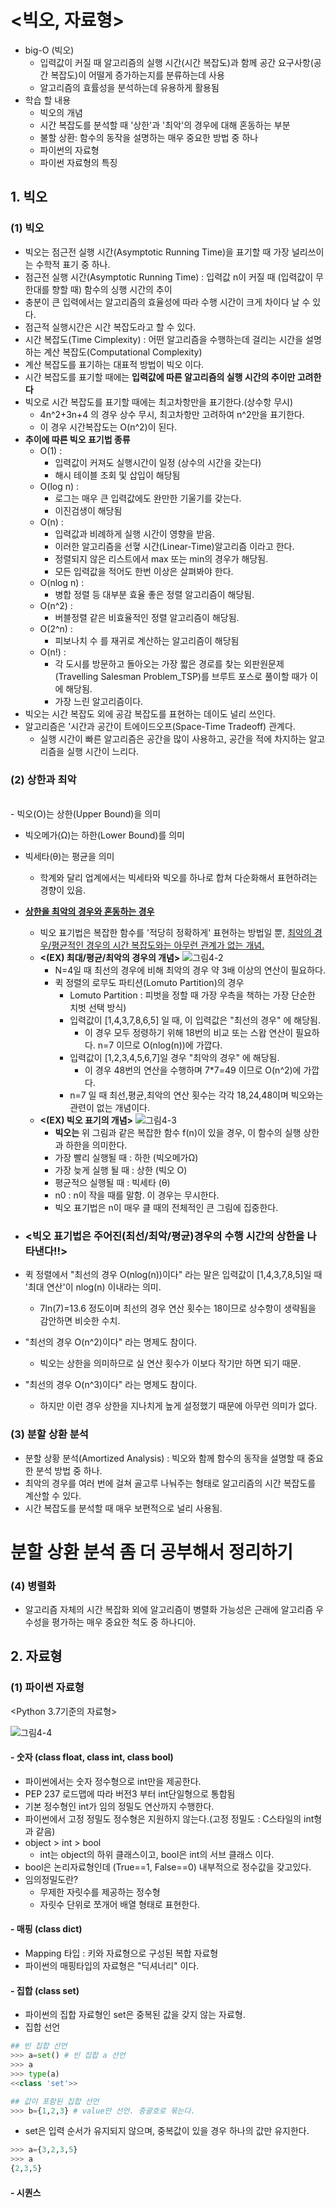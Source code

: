 # <빅오, 자료형>

- big-O (빅오)
  - 입력값이 커질 때 알고리즘의 실행 시간(시간 복잡도)과 함께 공간 요구사항(공간 복잡도)이 어떨게 증가하는지를 분류하는데 사용
  - 알고리즘의 효률성을 분석하는데 유용하게 활용됨
- 학습 할 내용
  - 빅오의 개념
  - 시간 복잡도를 분석할 때 '상한'과 '최악'의 경우에 대해 혼동하는 부분
  - 불할 상환: 함수의 동작을 설명하는 매우 중요한 방법 중 하나
  - 파이썬의 자료형
  - 파이썬 자료형의 특징

## 1. 빅오
### (1) 빅오
- 빅오는 점근전 실행 시간(Asymptotic Running Time)을 표기할 때 가장 널리쓰이는 수학적 표기 중 하나.
- 점근전 실행 시간(Asymptotic Running Time) : 입력값 n이 커질 때 (입력값이 무한대를 향할 때) 함수의 싱행 시간의 추이
- 충분이 큰 입력에서는 알고리즘의 효율성에 따라 수행 시간이 크게 차이다 날 수 있다.
- 점근적 실행시간은 시간 복잡도라고 할 수 있다.
- 시간 복잡도(Time Cimplexity) : 어떤 알고리즘을 수행하는데 걸리는 시간을 설명하는 계산 복잡도(Computational Complexity)
- 계산 복잡도를 표기하는 대표적 방법이 빅오 이다.
- 시간 복잡도를 표기할 때에는 **입력값에 따른 알고리즘의 실행 시간의 추이만 고려한다**
- 빅오로 시간 복잡도를 표기할 때에는 최고차항만을 표기한다.(상수항 무시)
  - 4n^2+3n+4 의 경우 상수 무시, 최고차항만 고려하여 n^2만을 표기한다.
  - 이 경우 시간복잡도는 O(n^2)이 된다.
- **추이에 따른 빅오 표기법 종류**
  - O(1) :
    - 입력값이 커져도 실행시간이 일정 (상수의 시간을 갖는다)
    - 해시 테이블 조회 및 삽입이 해당됨
  - O(log n) :
    - 로그는 매우 큰 입력값에도 완만한 기울기를 갖는다.
    - 이진검생이 해당됨
  - O(n) :
    - 입력값과 비례하게 실행 시간이 영향을 받음.
    - 이러한 알고리즘을 선혛 시간(Linear-Time)알고리즘 이라고 한다.
    - 정렬되지 않은 리스트에서 max 또는 min의 경우가 해당됨.
    - 모든 입력값을 적어도 한번 이상은 살펴봐야 한다.
  - O(nlog n) : 
    - 병합 정렬 등 대부분 효율 좋은 정렬 알고리즘이 해당됨.
  - O(n^2) : 
    - 버블정렬 같은 비효율적인 정렬 알고리즘이 해당됨.
  - O(2^n) : 
    - 피보나치 수 를 재귀로 계산하는 알고리즘이 해당됨
  - O(n!) :
    - 각 도시를 방문하고 돌아오는 가장 짧은 경로를 찾는 외판원문제(Travelling Salesman Problem_TSP)를 브루트 포스로 풀이할 때가 이에 해당됨.
    - 가장 느린 알고리즘이다.
- 빅오는 시간 복잡도 외에 공감 복잡도를 표현하는 데이도 널리 쓰인다.
- 알고리즘은 '시간과 공간이 트에이드오프(Space-Time Tradeoff) 관계다.
  - 실행 시간이 빠른 알고리즘은 공간을 많이 사용하고, 공간을 적에 차지하는 알고리즘을 실행 시간이 느리다.

### (2) 상한과 최악
</br>
- 빅오(O)는 상한(Upper Bound)을 의미   


- 빅오메가(Ω)는 하한(Lower Bound)를 의미


- 빅세타(θ)는 평균을 의미
  - 학계와 달리 업계에서는 빅세타와 빅오를 하나로 합쳐 다순화해서    표현하려는 경향이 있음.


- **<U>상한을 최악의 경우와 혼동하는 경우</U>**
  -  빅오 표기법은 복잡한 함수를 '적당히 정확하게' 표현하는 방법일 뿐, <U>최악의 경우/평균적인 경우의 시간 복잡도와는 아무런 관계가 없는 개념.</U>
  - **<(EX) 최대/평균/최악의 경우의 개념>**
![그림4-2](./00_images/파이썬알고리즘_4장_그래프1.png)
    - N=4일 때 최선의 경우에 비해 최악의 경우 약 3배 이상의 연산이 필요하다.
    - 퀵 정렬의 로무도 파티션(Lomuto Partition)의 경우
      - Lomuto Partition : 피벗을 정할 때 가장 우측을 책하는 가장 단순한 치벗 선택 방식)
      - 입력값이 [1,4,3,7,8,6,5] 일 때, 이 입력값은 "최선의 경우" 에 해당됨.
        - 이 경우 모두 정령하기 위해 18번의 비교 또는 스왑 연산이 필요하다. n=7 이므로 O(nlog(n))에 가깝다.
      - 입력값이 [1,2,3,4,5,6,7]일 경우 "최악의 경우" 에 해당됨.
        - 이 경우 48번의 연산을 수행하며 7*7=49 이므로 O(n^2)에 가깝다.
      - n=7 일 때 최선,평균,최악의 연산 횟수는 각각 18,24,48이며 빅오와는 관련이 없는 개념이다.
  - **<(EX) 빅오 표기의 개념>**
![그림4-3](./00_images/파이썬알고리즘_4장_그래프2.png)
    - **빅오는** 위 그림과 같은 복잡한 함수 f(n)이 있을 경우, 이 함수의 실행 상한과 하한을 의미한다.
    - 가장 빨리 실행될 때 : 하한 (빅오메가Ω)
    - 가장 늦게 실행 될 때 : 상한 (빅오 O)
    - 평균적으 실행될 때 : 빅세타 (θ)
    - n0 : n이 작을 때를 말함. 이 경우는 무시한다.
    - 빅오 표기법은 n이 매우 클 때의 전체적인 큰 그림에 집중한다. 

- ### <빅오 표기법은 주어진(최선/최악/평균)경우의 수행 시간의 상한을 나타낸다!!>


- 퀵 정렬에서 "최선의 경우 O(nlog(n))이다" 라는 말은 입력값이 [1,4,3,7,8,5]일 때 '최대 연산'이 nlog(n) 이내라는 의미.
  - 7ln(7)=13.6 정도이며 최선의 경우 연산 횟수는 18이므로 상수항이 생략됨을 감안하면 비슷한 수치.
- "최선의 경우 O(n^2)이다" 라는 명제도 참이다.
  - 빅오는 상한을 의미하므로 실 연산 횟수가 이보다 작기만 하면 되기 때문.
- "최선의 경우 O(n^3)이다" 라는 명제도 참이다.
  - 하지만 이런 경우 상한을 지나치게 높게 설정했기 때문에 아무런 의미가 없다.
### (3) 분할 상환 분석
- 분할 상황 분석(Amortized Analysis) : 빅오와 함께 함수의 동작을 설명할 때 중요한 분석 방법 중 하나.
- 최악의 경우를 여러 번에 걸쳐 골고루 나눠주는 형태로 알고리즘의 시간 복잡도를 계산할 수 있다.
- 시간 복잡도를 분석할 때 매우 보편적으로 널리 사용됨.
# **분할 상환 분석 좀 더 공부해서 정리하기**

### (4) 병렬화
- 알고리즘 자체의 시간 복잡화 외에 알고리즘이 병렬화 가능성은 근래에 알고리즘 우수성을 평가하는 매우 중요한 척도 중 하나디아.

## 2. 자료형
### (1) 파이썬 자료형
<Python 3.7기준의 자료형>

![그림4-4](./00_images/파이썬알고리즘_4장_그림1.png)

#### - 숫자 (class float, class int, class bool)
- 파이썬에서는 숫자 정수형으로 int만을 제공한다.
- PEP 237 로드맵에 따라 버전3 부터 int단일형으로 통합됨
- 기본 정수형인 int가 임의 정밀도 연산까지 수행한다.
- 파이썬에서 고정 정밀도 정수형은 지원하지 않는다.(고정 정밀도 : C스타일의 int형과 같음)
- object > int > bool
  - int는 object의 하위 클래스이고, bool은 int의 서브 클래스 이다.
- bool은 논리자료형인데 (True==1, False==0) 내부적으로 정수값을 갖고있다.
- 임의정밀도란?
  - 무제한 자릿수를 제공하는 정수형
  - 자릿수 단위로 쪼개어 배열 형태로 표현한다.
#### - 매핑 (class dict)
- Mapping 타입 : 키와 자료형으로 구성된 복합 자료형
- 파이썬의 매핑타입의 자료형은 "딕셔너리" 이다.
#### - 집합 (class set)
- 파이썬의 집합 자료형인 set은 중복된 값을 갖지 않는 자료형.
- 집합 선언
```python
## 빈 집합 선언
>>> a=set() # 빈 집합 a 선언
>>> a
>>> type(a)
<<class 'set'>>

## 값이 포함된 집합 선언
>>> b={1,2,3} # value만 선언. 중괄호로 묶는다.
```
- set은 입력 순서가 유지되지 않으며, 중복값이 있을 경우 하나의 값만 유지한다.
```python
>>> a={3,2,3,5}
>>> a
{2,3,5}
```
#### - 시퀀스

